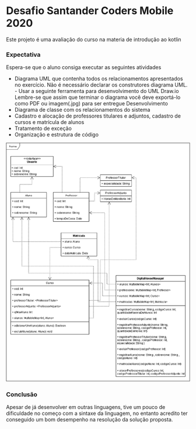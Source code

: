 <h1>Desafio Santander Coders Mobile 2020</h1>
<p>Este projeto é uma avaliação do curso na materia de introdução ao kotlin </p>
<h3>Expectativa</h3>
<p>Espera-se que o aluno consiga executar as seguintes atividades</p>

<ul>
    <li>Diagrama UML que contenha todos os relacionamentos apresentados no
         exercício. Não é necessário declarar os construtores diagrama UML. - Usar a seguinte ferramenta para desenvolvimento do UML Draw.io
         Lembre-se que assim que terminar o diagrama você deve exportá-lo como PDF ou
         imagem(.jpg) para ser entregue
         Desenvolvimento</li>
    <li>Diagrama de classe com os relacionamentos do sistema</li>
    <li>Cadastro e alocação de professores titulares e adjuntos, cadastro de cursos e
         matrícula de alunos</li>
    <li>Tratamento de exceção</li>
    <li>Organização e estrutura de código</li>
</ul>
<img alt="diagrama de classe do projeto" src="AULA%2013%20-%20DESAFIO%20KOTLIN%20-%20EXERCÍCIO.png">

<h3>Conclusão</h3>
<p>Apesar de já desenvolver em outras linguagens, tive um pouco de dificuldade no começo com a sintaxe da linguagem, no entanto acredito ter conseguido um bom desempenho na resolução da solução proposta.</p>
